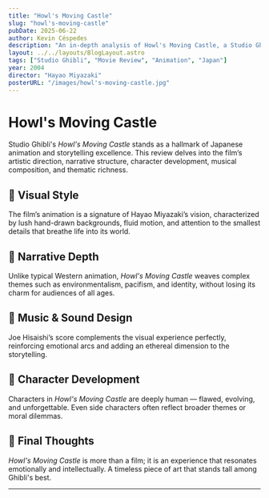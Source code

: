 ```yaml
---
title: "Howl's Moving Castle"
slug: "howl's-moving-castle"
pubDate: 2025-06-22
author: Kevin Céspedes
description: "An in-depth analysis of Howl's Moving Castle, a Studio Ghibli masterpiece."
layout: ../../layouts/BlogLayout.astro
tags: ["Studio Ghibli", "Movie Review", "Animation", "Japan"]
year: 2004
director: "Hayao Miyazaki"
posterURL: "/images/howl's-moving-castle.jpg"
---
```

# Howl's Moving Castle

Studio Ghibli's *Howl's Moving Castle* stands as a hallmark of Japanese animation and storytelling excellence. This review delves into the film’s artistic direction, narrative structure, character development, musical composition, and thematic richness.

## 🎨 Visual Style

The film’s animation is a signature of Hayao Miyazaki’s vision, characterized by lush hand-drawn backgrounds, fluid motion, and attention to the smallest details that breathe life into its world.

## 🧠 Narrative Depth

Unlike typical Western animation, *Howl's Moving Castle* weaves complex themes such as environmentalism, pacifism, and identity, without losing its charm for audiences of all ages.

## 🎼 Music & Sound Design

Joe Hisaishi’s score complements the visual experience perfectly, reinforcing emotional arcs and adding an ethereal dimension to the storytelling.

## 🧍 Character Development

Characters in *Howl's Moving Castle* are deeply human — flawed, evolving, and unforgettable. Even side characters often reflect broader themes or moral dilemmas.

## 🧭 Final Thoughts

*Howl's Moving Castle* is more than a film; it is an experience that resonates emotionally and intellectually. A timeless piece of art that stands tall among Ghibli's best.

---
